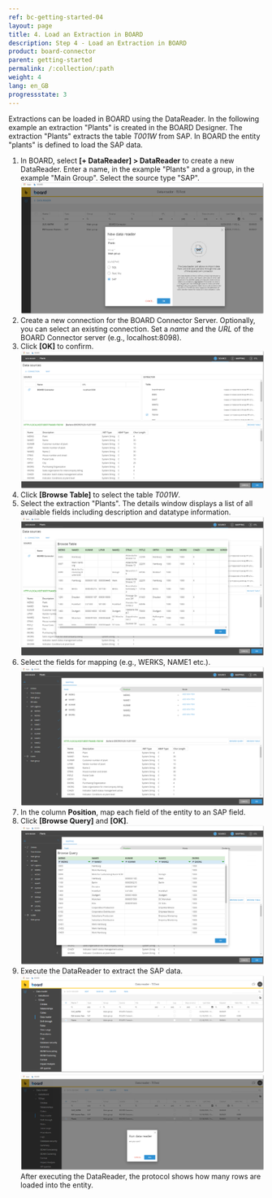 ```yaml
---
ref: bc-getting-started-04
layout: page
title: 4. Load an Extraction in BOARD
description: Step 4 - Load an Extraction in BOARD
product: board-connector
parent: getting-started
permalink: /:collection/:path
weight: 4
lang: en_GB
progressstate: 3
---
```


Extractions can be loaded in BOARD using the DataReader. In the following example an extraction "Plants" is created in the BOARD Designer. 
The extraction "Plants" extracts the table *T001W* from SAP. 
In BOARD the entity "plants" is defined to load the SAP data. 

1. In BOARD, select **[+ DataReader] > DataReader**  to create a new DataReader. Enter a name, in the example "Plants" and a group, in the example "Main Group". Select the source type "SAP". <br>
![Load-Extraction-01](/img/content/board/Load-Extraction-01.png)
2. Create a new connection for the BOARD Connector Server. Optionally, you can select an existing connection. Set a *name* and the *URL* of the BOARD Connector server (e.g., localhost:8098).<br>
3. Click **[OK]** to confirm.<br>
![Load-Extraction-02](/img/content/board/Load-Extraction-02.png)
4. Click **[Browse Table]** to select the table *T001W*. 
5. Select the extraction "Plants".  The details window displays a list of all available fields including description and datatype information. <br>
![Load-Extraction-03](/img/content/board/Load-Extraction-03.png)
6. Select the fields for mapping (e.g., WERKS, NAME1 etc.).
![Load-Extraction-04](/img/content/board/Load-Extraction-04.png)
7. In the column **Position**, map each field of the entity to an SAP field. 
8. Click **[Browse Query]** and **[OK]**.
![Load-Extraction-05](/img/content/board/Load-Extraction-05.png)
9. Execute the DataReader to extract the SAP data. <br>
![Load-Extraction-06](/img/content/board/Load-Extraction-06.png)
![Load-Extraction-06](/img/content/board/Load-Extraction-07.png)
After executing the DataReader, the protocol shows how many rows are loaded into the entity. <br>

